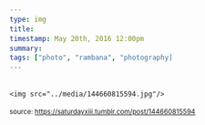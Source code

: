 ```yaml
---
type: img
title: 
timestamp: May 20th, 2016 12:00pm
summary: 
tags: ["photo", "rambana", "photography]
---
```


                
                
                
                                                                                        <img src="../media/144660815594.jpg"/>
                                                                                
                
                
                
                
                                
<small>source: https://saturdayxiii.tumblr.com/post/144660815594</small>